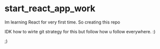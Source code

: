# start_react_app_work
Im learning React for very first time. So creating this repo

IDK how to wirte git strategy for this but follow how u follow everywhere. :)



;)




